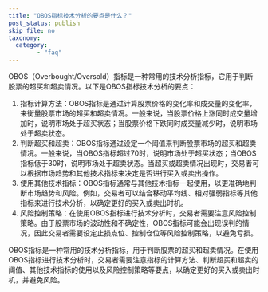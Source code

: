 ```yaml
---
title: "OBOS指标技术分析的要点是什么？"
post_status: publish
skip_file: no
taxonomy:
  category:
        - "faq"
---
```


OBOS（Overbought/Oversold）指标是一种常用的技术分析指标，它用于判断股票的超买和超卖情况。以下是OBOS指标技术分析的要点：

1. 指标计算方法：OBOS指标是通过计算股票价格的变化率和成交量的变化率，来衡量股票市场的超买和超卖情况。一般来说，当股票价格上涨同时成交量增加时，说明市场处于超买状态；当股票价格下跌同时成交量减少时，说明市场处于超卖状态。
2. 判断超买和超卖：OBOS指标通过设定一个阈值来判断股票市场的超买和超卖情况。一般来说，当OBOS指标超过70时，说明市场处于超买状态；当OBOS指标低于30时，说明市场处于超卖状态。当超买或超卖情况出现时，交易者可以根据市场趋势和其他技术指标来决定是否进行买入或卖出操作。
3. 使用其他技术指标：OBOS指标通常与其他技术指标一起使用，以更准确地判断市场趋势和风险。例如，交易者可以结合移动平均线、相对强弱指标等其他指标来进行技术分析，以确定更好的买入或卖出时机。
4. 风险控制策略：在使用OBOS指标进行技术分析时，交易者需要注意风险控制策略。由于股票市场的波动性和不确定性，OBOS指标可能会出现误判的情况，因此交易者需要设定止损点位、控制仓位等风险控制策略，以避免亏损。

OBOS指标是一种常用的技术分析指标，用于判断股票的超买和超卖情况。在使用OBOS指标进行技术分析时，交易者需要注意指标的计算方法、判断超买和超卖的阈值、其他技术指标的使用以及风险控制策略等要点，以确定更好的买入或卖出时机，并避免风险。
